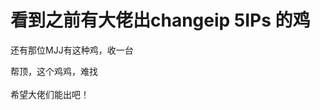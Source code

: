 # 看到之前有大佬出changeip 5IPs 的鸡


还有那位MJJ有这种鸡，收一台

帮顶，这个鸡鸡，难找<br />
<br />
希望大佬们能出吧！<br />
<br />
<img src="static/image/smiley/default/lol.gif" smilieid="12" border="0" alt="" /><img src="static/image/smiley/default/lol.gif" smilieid="12" border="0" alt="" /><img src="static/image/smiley/default/lol.gif" smilieid="12" border="0" alt="" />
